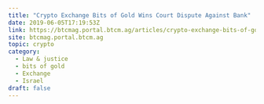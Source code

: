 ```yaml
---
title: "Crypto Exchange Bits of Gold Wins Court Dispute Against Bank"
date: 2019-06-05T17:19:53Z
link: https://btcmag.portal.btcm.ag/articles/crypto-exchange-bits-of-gold-wins-court-dispute-against-bank/?utm_medium=RSS&utm_source=hune
site: btcmag.portal.btcm.ag
topic: crypto
category:
  - Law & justice
  - bits of gold
  - Exchange
  - Israel
draft: false
---
```

